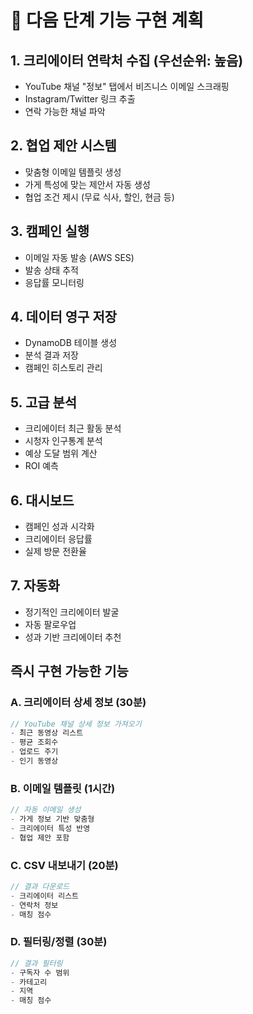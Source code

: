 # 🚀 다음 단계 기능 구현 계획

## 1. 크리에이터 연락처 수집 (우선순위: 높음)
- YouTube 채널 "정보" 탭에서 비즈니스 이메일 스크래핑
- Instagram/Twitter 링크 추출
- 연락 가능한 채널 파악

## 2. 협업 제안 시스템
- 맞춤형 이메일 템플릿 생성
- 가게 특성에 맞는 제안서 자동 생성
- 협업 조건 제시 (무료 식사, 할인, 현금 등)

## 3. 캠페인 실행
- 이메일 자동 발송 (AWS SES)
- 발송 상태 추적
- 응답률 모니터링

## 4. 데이터 영구 저장
- DynamoDB 테이블 생성
- 분석 결과 저장
- 캠페인 히스토리 관리

## 5. 고급 분석
- 크리에이터 최근 활동 분석
- 시청자 인구통계 분석
- 예상 도달 범위 계산
- ROI 예측

## 6. 대시보드
- 캠페인 성과 시각화
- 크리에이터 응답률
- 실제 방문 전환율

## 7. 자동화
- 정기적인 크리에이터 발굴
- 자동 팔로우업
- 성과 기반 크리에이터 추천

## 즉시 구현 가능한 기능

### A. 크리에이터 상세 정보 (30분)
```javascript
// YouTube 채널 상세 정보 가져오기
- 최근 동영상 리스트
- 평균 조회수
- 업로드 주기
- 인기 동영상
```

### B. 이메일 템플릿 (1시간)
```javascript
// 자동 이메일 생성
- 가게 정보 기반 맞춤형
- 크리에이터 특성 반영
- 협업 제안 포함
```

### C. CSV 내보내기 (20분)
```javascript
// 결과 다운로드
- 크리에이터 리스트
- 연락처 정보
- 매칭 점수
```

### D. 필터링/정렬 (30분)
```javascript
// 결과 필터링
- 구독자 수 범위
- 카테고리
- 지역
- 매칭 점수
```